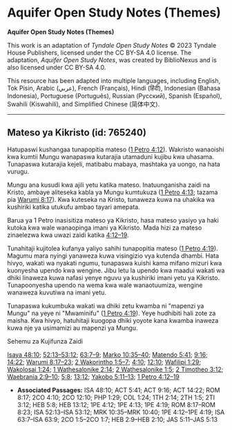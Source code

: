 # Aquifer Open Study Notes (Themes)

**Aquifer Open Study Notes (Themes)**

This work is an adaptation of *Tyndale Open Study Notes* © 2023 Tyndale House Publishers, licensed under the CC BY\-SA 4\.0 license. The adaptation, *Aquifer Open Study Notes*, was created by BiblioNexus and is also licensed under CC BY\-SA 4\.0\.

This resource has been adapted into multiple languages, including English, Tok Pisin, Arabic (عربي), French (Français), Hindi (हिंदी), Indonesian (Bahasa Indonesia), Portuguese (Português), Russian (Русский), Spanish (Español), Swahili (Kiswahili), and Simplified Chinese (简体中文).



--------------------------------

## Mateso ya Kikristo (id: 765240)

Hatupaswi kushangaa tunapopitia mateso ([1 Petro 4:12](https://ref.ly/1Pet4:12)). Wakristo wanaoishi kwa kumtii Mungu wanapaswa kutarajia utamaduni kujibu kwa uhasama. Tunapaswa kutarajia kejeli, matibabu mabaya, mashtaka ya uongo, na hata vurugu.

Mungu ana kusudi kwa ajili yetu katika mateso. Inatuunganisha zaidi na Kristo, ambaye aliteseka kabla ya Mungu kumtukuza ([1 Petro 4:13](https://ref.ly/1Pet4:13); tazama pia [Warumi 8:17](https://ref.ly/Rom8:17)). Kwa kuteseka na Kristo, tunaweza kuwa na uhakika wa kushiriki katika utukufu ambao tayari amepata.

Barua ya 1 Petro inasisitiza mateso ya Kikristo, hasa mateso yasiyo ya haki kutoka kwa wale wanaopinga imani ya Kikristo. Mada hizi za mateso zinaelezwa kwa uwazi zaidi katika [4:12–19](https://ref.ly/1Pet4:12-1Pet4:19).

Tunahitaji kujitolea kufanya yaliyo sahihi tunapopitia mateso ([1 Petro 4:19](https://ref.ly/1Pet4:19)). Magumu mara nyingi yanaweza kuwa visingizio vya kutenda dhambi. Hata hivyo, wakati wa nyakati ngumu, tunapaswa kuishi kama mifano mizuri kwa kuonyesha upendo kwa wengine. Jibu letu la upendo kwa maadui wakati wa dhiki linaweza kuwa nafasi yenye nguvu ya kushiriki imani yetu ya Kikristo. Tunapoonyesha upendo na wema kwa wale wanaotuumiza, wengine wanaweza kuvutiwa na imani yetu.

Tunapaswa kukumbuka wakati wa dhiki zetu kwamba ni "mapenzi ya Mungu" na yeye ni "Mwaminifu" ([1 Petro 4:19](https://ref.ly/1Pet4:19)). Yeye hudhibiti hali zote za maisha. Kwa hivyo, hatuhitaji kuogopa dhiki yoyote kana kwamba inaweza kuwa nje ya usimamizi au mapenzi ya Mungu.

Sehemu za Kujifunza Zaidi

[Isaya 48:10](https://ref.ly/Isa48:10); [52:13–53:12](https://ref.ly/Isa52:13-Isa53:12); [63:7–9](https://ref.ly/Isa63:7-Isa63:9); [Marko 10:35–40](https://ref.ly/Mark10:35-Mark10:40); [Matendo 5:41](https://ref.ly/Acts5:41); [9:16](https://ref.ly/Acts9:16); [14:22](https://ref.ly/Acts14:22); [Warumi 8:17–23](https://ref.ly/Rom8:17-Rom8:23); [2 Wakorintho 1:5–7](https://ref.ly/2Cor1:5-2Cor1:7); [4:10](https://ref.ly/2Cor4:10); [12:10](https://ref.ly/2Cor12:10); [Wafilipi 1:29](https://ref.ly/Phil1:29); [Wakolosai 1:24](https://ref.ly/Col1:24); [1 Wathesalonike 2:14](https://ref.ly/1Thess2:14); [2 Wathesalonike 1:5](https://ref.ly/2Thess1:5); [2 Timotheo 3:12](https://ref.ly/2Tim3:12); [Waebrania 2:9–10](https://ref.ly/Heb2:9-Heb2:10); [5:8](https://ref.ly/Heb5:8); [13:12](https://ref.ly/Heb13:12); [Yakobo 5:11–13](https://ref.ly/Jas5:11-Jas5:13); [1 Petro 4:12–19](https://ref.ly/1Pet4:12-1Pet4:19)

* **Associated Passages:** ISA 48:10; ACT 5:41; ACT 9:16; ACT 14:22; ROM 8:17; 2CO 4:10; 2CO 12:10; PHP 1:29; COL 1:24; 1TH 2:14; 2TH 1:5; 2TI 3:12; HEB 5:8; HEB 13:12; 1PE 4:12; 1PE 4:13; 1PE 4:19; ROM 8:17–ROM 8:23; ISA 52:13–ISA 53:12; MRK 10:35–MRK 10:40; 1PE 4:12–1PE 4:19; ISA 63:7–ISA 63:9; 2CO 1:5–2CO 1:7; HEB 2:9–HEB 2:10; JAS 5:11–JAS 5:13

